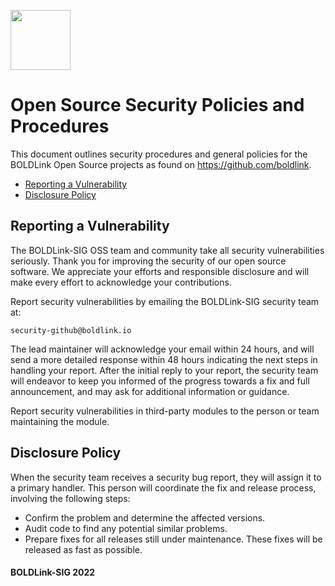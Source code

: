 [<img src="https://avatars.githubusercontent.com/u/25388280?s=200&v=4" width="96"/>](https://boldlink.io)

# Open Source Security Policies and Procedures

This document outlines security procedures and general policies for the
BOLDLink Open Source projects as found on https://github.com/boldlink.

  * [Reporting a Vulnerability](#reporting-a-vulnerability)
  * [Disclosure Policy](#disclosure-policy)

## Reporting a Vulnerability

The BOLDLink-SIG OSS team and community take all security vulnerabilities
seriously. Thank you for improving the security of our open source
software. We appreciate your efforts and responsible disclosure and will
make every effort to acknowledge your contributions.

Report security vulnerabilities by emailing the BOLDLink-SIG security team at:

    security-github@boldlink.io

The lead maintainer will acknowledge your email within 24 hours, and will
send a more detailed response within 48 hours indicating the next steps in
handling your report. After the initial reply to your report, the security
team will endeavor to keep you informed of the progress towards a fix and
full announcement, and may ask for additional information or guidance.

Report security vulnerabilities in third-party modules to the person or
team maintaining the module.

## Disclosure Policy

When the security team receives a security bug report, they will assign it
to a primary handler. This person will coordinate the fix and release
process, involving the following steps:

  * Confirm the problem and determine the affected versions.
  * Audit code to find any potential similar problems.
  * Prepare fixes for all releases still under maintenance. These fixes
    will be released as fast as possible.

#### BOLDLink-SIG 2022
